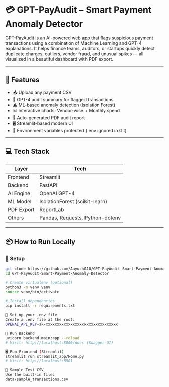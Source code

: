 # 💳 GPT-PayAudit – Smart Payment Anomaly Detector

GPT-PayAudit is an AI-powered web app that flags suspicious payment transactions using a combination of Machine Learning and GPT-4 explanations. It helps finance teams, auditors, or startups quickly detect duplicate charges, outliers, vendor fraud, and unusual spikes — all visualized in a beautiful dashboard with PDF export.

---

## 🚀 Features

- 📤 Upload any payment CSV
- 🧠 GPT-4 audit summary for flagged transactions
- ⚠️ ML-based anomaly detection (Isolation Forest)
- 📊 Interactive charts: Vendor-wise + Monthly spend
- 📄 Auto-generated PDF audit report
- 🖥️ Streamlit-based modern UI
- 🔐 Environment variables protected (.env ignored in Git)

---

## 💻 Tech Stack

| Layer       | Tech                              |
|-------------|-----------------------------------|
| Frontend    | Streamlit                         |
| Backend     | FastAPI                           |
| AI Engine   | OpenAI GPT-4                      |
| ML Model    | IsolationForest (scikit-learn)    |
| PDF Export  | ReportLab                         |
| Others      | Pandas, Requests, Python-dotenv   |

---

## 📦 How to Run Locally

### 🔧 Setup

```bash
git clone https://github.com/AayushA10/GPT-PayAudit-Smart-Payment-Anomaly-Detector.git
cd GPT-PayAudit-Smart-Payment-Anomaly-Detector

# Create virtualenv (optional)
python3 -m venv venv
source venv/bin/activate

# Install dependencies
pip install -r requirements.txt

🔐 Set up your .env file
Create a .env file at the root:
OPENAI_API_KEY=sk-xxxxxxxxxxxxxxxxxxxxxxxxxxxxxxxx

🧠 Run Backend
uvicorn backend.main:app --reload
# Visit: http://localhost:8000/docs (Swagger UI)

🖥️ Run Frontend (Streamlit)
streamlit run streamlit_app/Home.py
# Visit: http://localhost:8501

🧪 Sample Test CSV
Use the built-in file:
data/sample_transactions.csv

